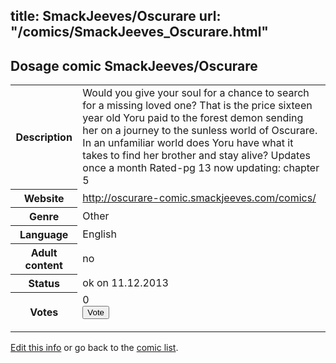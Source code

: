 title: SmackJeeves/Oscurare
url: "/comics/SmackJeeves_Oscurare.html"
---
Dosage comic SmackJeeves/Oscurare
-----------------------------------------

<p id="msg"></p>
<script type="text/javascript">
if (window.location.search === '?edit_info_mail=sent_ok') {
  var elem = document.getElementById("msg");
  elem.innerHTML = 'Edited information sucessfully sent for review, which is usually done daily. Thanks!';
  elem.className = 'ok';
}
</script>
<table class="comicinfo">
<tr>
<th>Description</th><td>Would you give your soul for a chance to search for a missing loved one? That is the price sixteen year old Yoru paid to the forest demon sending her on a journey to the sunless world of Oscurare. In an unfamiliar world does Yoru have what it takes to find her brother and stay alive? Updates once a month Rated-pg 13 now updating: chapter 5</td>
</tr>
<tr>
<th>Website</th><td><a href="http://oscurare-comic.smackjeeves.com/comics/">http://oscurare-comic.smackjeeves.com/comics/</a></td>
</tr>
<tr>
<th>Genre</th><td>Other</td>
</tr>
<tr>
<th>Language</th><td>English</td>
</tr>
<tr>
<th>Adult content</th><td>no</td>
</tr>
<tr>
<th>Status</th><td>ok on 11.12.2013</td>
</tr>
<tr>
<th>Votes</th><td>0
<form action="http://gaecounter.appspot.com/count/" method="POST">
<input name="name" type="hidden" value="SmackJeeves_Oscurare"/>
<input name="uid" type="hidden" id="voteuid" value=""/>
<input type="submit" value="Vote"/>
</form>
</td>
</tr>
</table>
<script type="text/javascript">
var ua = navigator.userAgent;
document.getElementById("voteuid").value = ua.replace(/[^a-zA-Z0-9\._:]/g , "_");;
</script>

[Edit this info](SmackJeeves_Oscurare_edit.html) or go back to the [comic list](../comic-index.html).
